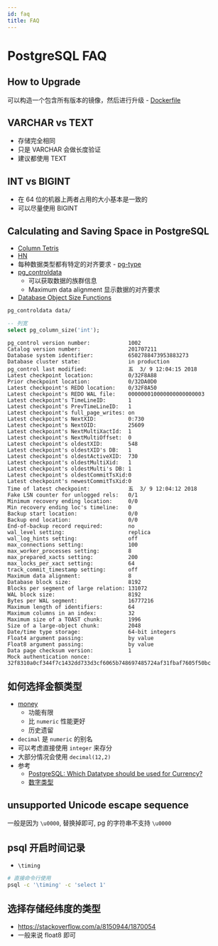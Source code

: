```yaml
---
id: faq
title: FAQ
---
```


# PostgreSQL FAQ

## How to Upgrade
可以构造一个包含所有版本的镜像，然后进行升级 - [Dockerfile](https://github.com/postgres/pgadmin4/blob/master/Dockerfile)

## VARCHAR vs TEXT
* 存储完全相同
* 只是 VARCHAR 会做长度验证
* 建议都使用 TEXT

## INT vs BIGINT
* 在 64 位的机器上两者占用的大小基本是一致的
* 可以尽量使用 BIGINT

## Calculating and Saving Space in PostgreSQL
* [Column Tetris](https://stackoverflow.com/a/7431468/1870054)
* [HN](https://news.ycombinator.com/item?id=16471242)
* 每种数据类型都有特定的对齐要求 - [pg-type](https://www.postgresql.org/docs/current/static/catalog-pg-type.html)
* [pg_controldata](https://www.postgresql.org/docs/current/static/app-pgcontroldata.html)
  * 可以获取数据的族群信息
  * Maximum data alignment 显示数据的对齐要求
* [Database Object Size Functions](https://www.postgresql.org/docs/current/static/functions-admin.html#FUNCTIONS-ADMIN-DBSIZE)

```bash
pg_controldata data/
```

```sql
-- 列宽
select pg_column_size('int');
```

```
pg_control version number:            1002
Catalog version number:               201707211
Database system identifier:           6502788473953883273
Database cluster state:               in production
pg_control last modified:             五  3/ 9 12:04:15 2018
Latest checkpoint location:           0/32F8A88
Prior checkpoint location:            0/32DA0D0
Latest checkpoint's REDO location:    0/32F8A50
Latest checkpoint's REDO WAL file:    000000010000000000000003
Latest checkpoint's TimeLineID:       1
Latest checkpoint's PrevTimeLineID:   1
Latest checkpoint's full_page_writes: on
Latest checkpoint's NextXID:          0:730
Latest checkpoint's NextOID:          25609
Latest checkpoint's NextMultiXactId:  1
Latest checkpoint's NextMultiOffset:  0
Latest checkpoint's oldestXID:        548
Latest checkpoint's oldestXID's DB:   1
Latest checkpoint's oldestActiveXID:  730
Latest checkpoint's oldestMultiXid:   1
Latest checkpoint's oldestMulti's DB: 1
Latest checkpoint's oldestCommitTsXid:0
Latest checkpoint's newestCommitTsXid:0
Time of latest checkpoint:            五  3/ 9 12:04:12 2018
Fake LSN counter for unlogged rels:   0/1
Minimum recovery ending location:     0/0
Min recovery ending loc's timeline:   0
Backup start location:                0/0
Backup end location:                  0/0
End-of-backup record required:        no
wal_level setting:                    replica
wal_log_hints setting:                off
max_connections setting:              100
max_worker_processes setting:         8
max_prepared_xacts setting:           200
max_locks_per_xact setting:           64
track_commit_timestamp setting:       off
Maximum data alignment:               8
Database block size:                  8192
Blocks per segment of large relation: 131072
WAL block size:                       8192
Bytes per WAL segment:                16777216
Maximum length of identifiers:        64
Maximum columns in an index:          32
Maximum size of a TOAST chunk:        1996
Size of a large-object chunk:         2048
Date/time type storage:               64-bit integers
Float4 argument passing:              by value
Float8 argument passing:              by value
Data page checksum version:           1
Mock authentication nonce:            32f8310a0cf344f7c1432dd733d3cf6065b748697485724af31fbaf7605f50bc
```

## 如何选择金额类型
* [money](https://www.postgresql.org/docs/current/static/datatype-money.html)
  * 功能有限
  * 比 `numeric` 性能更好
  * 历史遗留
* `decimal` 是 `numeric` 的别名
* 可以考虑直接使用 `integer` 来存分
* 大部分情况会使用 `decimal(12,2)`
* 参考
  * [PostgreSQL: Which Datatype should be used for Currency?](https://stackoverflow.com/q/15726535/1870054)
  * [数字类型](https://www.postgresql.org/docs/current/static/datatype-numeric.html)

## unsupported Unicode escape sequence

一般是因为 `\u0000`, 替换掉即可, pg 的字符串不支持 `\u0000`

## psql 开启时间记录
* `\timing`

```bash
# 直接命令行使用
psql -c '\timing' -c 'select 1'
```

## 选择存储经纬度的类型
* https://stackoverflow.com/a/8150944/1870054
* 一般来说 float8 即可
